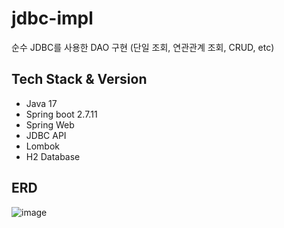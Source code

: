 # jdbc-impl
순수 JDBC를 사용한 DAO 구현 (단일 조회, 연관관계 조회, CRUD, etc)
                    
## Tech Stack & Version
- Java 17
- Spring boot 2.7.11
- Spring Web
- JDBC API
- Lombok
- H2 Database

## ERD
![image](https://user-images.githubusercontent.com/71416677/236758417-02e4fd2e-a85f-4c45-9caa-0ed14f839c45.png)
